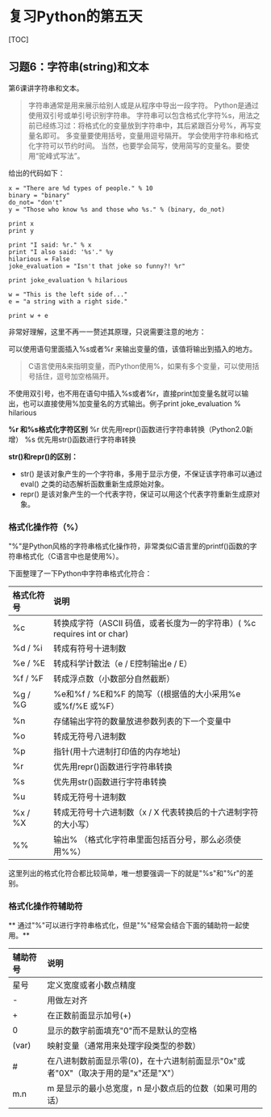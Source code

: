 # 复习Python的第五天

[TOC]



## 习题6：字符串(string)和文本 

第6课讲字符串和文本。
>字符串通常是用来展示给别人或是从程序中导出一段字符。
>Python是通过使用双引号或单引号识别字符串。
>字符串可以包含格式化字符%s，用法之前已经练习过：将格式化的变量放到字符串中，其后紧跟百分号%，再写变量名即可。
>多变量要使用括号，变量用逗号隔开。
>学会使用字符串和格式化字符可以节约时间。
>当然，也要学会简写，使用简写的变量名。要使用“驼峰式写法”。

给出的代码如下：
```python2
x = "There are %d types of people." % 10
binary = "binary"
do_not= "don't"
y = "Those who know %s and those who %s." % (binary, do_not)

print x
print y

print "I said: %r." % x
print "I also said: '%s'." %y
hilarious = False
joke_evaluation = "Isn't that joke so funny?! %r"

print joke_evaluation % hilarious

w = "This is the left side of..."
e = "a string with a right side."

print w + e
```

非常好理解，这里不再一一赘述其原理，只说需要注意的地方：

可以使用语句里面插入%s或者%r 来输出变量的值，该值将输出到插入的地方。

>C语言使用&来指明变量，而Python使用%，如果有多个变量，可以使用括号括住，逗号加空格隔开。

不使用双引号，也不用在语句中插入%s或者%r，直接print加变量名就可以输出，也可以直接使用%加变量名的方式输出。例子print joke_evaluation % hilarious

**%r 和%s格式化字符区别**
%r	优先用repr()函数进行字符串转换（Python2.0新增）
%s	优先用str()函数进行字符串转换

**str()和repr()的区别：**

 - str() 是该对象产生的一个字符串，多用于显示方便，不保证该字符串可以通过eval() 之类的动态解析函数重新生成原始对象。
 - repr() 是该对象产生的一个代表字符，保证可以用这个代表字符重新生成原对象。


### 格式化操作符（%）

"%"是Python风格的字符串格式化操作符，非常类似C语言里的printf()函数的字符串格式化（C语言中也是使用%）。

下面整理了一下Python中字符串格式化符合：

|格式化符号     |       说明                         |    
|:-----------------|:-----------------------------------------------------|
|%c           |     转换成字符（ASCII 码值，或者长度为一的字符串）(  %c requires int or char)|
|%d / %i       |      转成有符号十进制数                 | 
|%e / %E       |     转成科学计数法（e / E控制输出e / E）       |
|%f / %F      |      转成浮点数（小数部分自然截断）          |
|%g / %G      |      %e和%f / %E和%F 的简写（(根据值的大小采用%e或%f/%E  或%F）|
|%n         |      存储输出字符的数量放进参数列表的下一个变量中  |    
|%o         |       转成无符号八进制数               |
|%p         |       指针(用十六进制打印值的内存地址)     |
|%r         |       优先用repr()函数进行字符串转换       |
|%s         |       优先用str()函数进行字符串转换      |
|%u         |       转成无符号十进制数              |
|%x / %X     |       转成无符号十六进制数（x / X 代表转换后的十六进制字符的大小写）  |
|%%       |        输出% （格式化字符串里面包括百分号，那么必须使用%%）|

这里列出的格式化符合都比较简单，唯一想要强调一下的就是"%s"和"%r"的差别。

### 格式化操作符辅助符
** 通过"%"可以进行字符串格式化，但是"%"经常会结合下面的辅助符一起使用。**

|辅助符号      |       说明                 |
|:---------------|:----------------------------------------------
|星号         |    定义宽度或者小数点精度        |
|-         |     用做左对齐                | 
|+        |    在正数前面显示加号(+)             |
|0       |    显示的数字前面填充"0"而不是默认的空格 |
|(var)    |  映射变量（通常用来处理字段类型的参数）    |
|#          |  在八进制数前面显示零(0)，在十六进制前面显示"0x"或者"0X"（取决于用的是"x"还是"X"） |
|m.n     |    m 是显示的最小总宽度，n 是小数点后的位数（如果可用的话）     |
